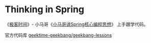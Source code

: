 # Thinking in Spring
《[极客时间](https://time.geekbang.org/)》- 小马哥《[小马哥讲Spring核心编程思想](https://time.geekbang.org/course/intro/265)》 上手跟学代码。

官方代码库 [geektime-geekbang/geekbang-lessons](https://github.com/geektime-geekbang/geekbang-lessons)